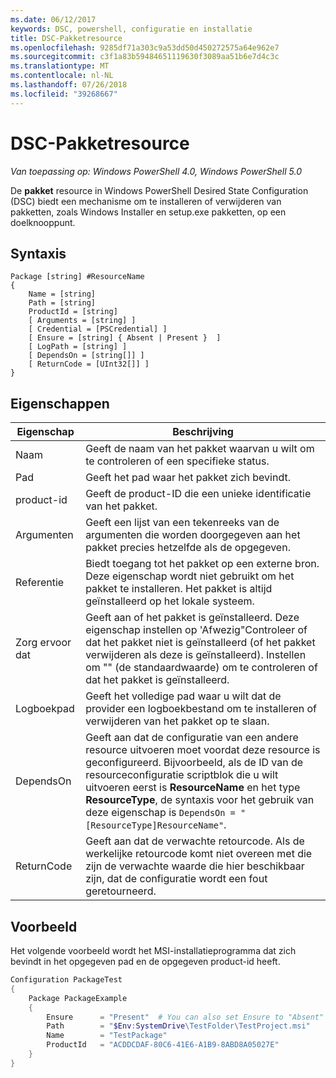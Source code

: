 ```yaml
---
ms.date: 06/12/2017
keywords: DSC, powershell, configuratie en installatie
title: DSC-Pakketresource
ms.openlocfilehash: 9285df71a303c9a53dd50d450272575a64e962e7
ms.sourcegitcommit: c3f1a83b59484651119630f3089aa51b6e7d4c3c
ms.translationtype: MT
ms.contentlocale: nl-NL
ms.lasthandoff: 07/26/2018
ms.locfileid: "39268667"
---
```

# <a name="dsc-package-resource"></a>DSC-Pakketresource

_Van toepassing op: Windows PowerShell 4.0, Windows PowerShell 5.0_

De **pakket** resource in Windows PowerShell Desired State Configuration (DSC) biedt een mechanisme om te installeren of verwijderen van pakketten, zoals Windows Installer en setup.exe pakketten, op een doelknooppunt.

## <a name="syntax"></a>Syntaxis

```
Package [string] #ResourceName
{
    Name = [string]
    Path = [string]
    ProductId = [string]
    [ Arguments = [string] ]
    [ Credential = [PSCredential] ]
    [ Ensure = [string] { Absent | Present }  ]
    [ LogPath = [string] ]
    [ DependsOn = [string[]] ]
    [ ReturnCode = [UInt32[]] ]
}
```

## <a name="properties"></a>Eigenschappen

| Eigenschap | Beschrijving |
| --- | --- |
| Naam| Geeft de naam van het pakket waarvan u wilt om te controleren of een specifieke status.|
| Pad| Geeft het pad waar het pakket zich bevindt.|
| product-id| Geeft de product-ID die een unieke identificatie van het pakket.|
| Argumenten| Geeft een lijst van een tekenreeks van de argumenten die worden doorgegeven aan het pakket precies hetzelfde als de opgegeven.|
| Referentie| Biedt toegang tot het pakket op een externe bron. Deze eigenschap wordt niet gebruikt om het pakket te installeren. Het pakket is altijd geïnstalleerd op het lokale systeem.|
| Zorg ervoor dat| Geeft aan of het pakket is geïnstalleerd. Deze eigenschap instellen op 'Afwezig"Controleer of dat het pakket niet is geïnstalleerd (of het pakket verwijderen als deze is geïnstalleerd). Instellen om "" (de standaardwaarde) om te controleren of dat het pakket is geïnstalleerd.|
| Logboekpad| Geeft het volledige pad waar u wilt dat de provider een logboekbestand om te installeren of verwijderen van het pakket op te slaan.|
| DependsOn | Geeft aan dat de configuratie van een andere resource uitvoeren moet voordat deze resource is geconfigureerd. Bijvoorbeeld, als de ID van de resourceconfiguratie scriptblok die u wilt uitvoeren eerst is **ResourceName** en het type **ResourceType**, de syntaxis voor het gebruik van deze eigenschap is `DependsOn = "[ResourceType]ResourceName"`.|
| ReturnCode| Geeft aan dat de verwachte retourcode. Als de werkelijke retourcode komt niet overeen met die zijn de verwachte waarde die hier beschikbaar zijn, dat de configuratie wordt een fout geretourneerd.|

## <a name="example"></a>Voorbeeld

Het volgende voorbeeld wordt het MSI-installatieprogramma dat zich bevindt in het opgegeven pad en de opgegeven product-id heeft.

```powershell
Configuration PackageTest
{
    Package PackageExample
    {
        Ensure      = "Present"  # You can also set Ensure to "Absent"
        Path        = "$Env:SystemDrive\TestFolder\TestProject.msi"
        Name        = "TestPackage"
        ProductId   = "ACDDCDAF-80C6-41E6-A1B9-8ABD8A05027E"
    }
}
```